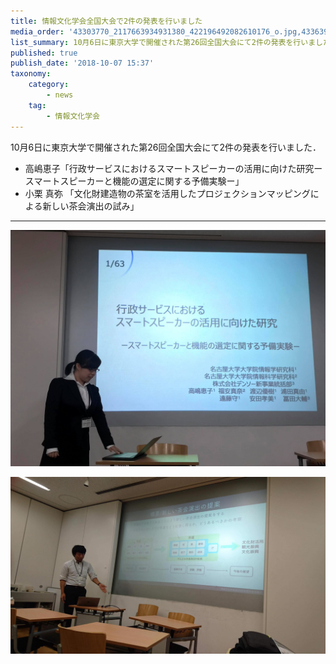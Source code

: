 ```yaml
---
title: 情報文化学会全国大会で2件の発表を行いました
media_order: '43303770_2117663934931380_422196492082610176_o.jpg,43363918_2117667294931044_951256327450001408_o.jpg'
list_summary: 10月6日に東京大学で開催された第26回全国大会にて2件の発表を行いました．
published: true
publish_date: '2018-10-07 15:37'
taxonomy:
    category:
        - news
    tag:
        - 情報文化学会
---
```


10月6日に東京大学で開催された第26回全国大会にて2件の発表を行いました．

* 高嶋恵子「行政サービスにおけるスマートスピーカーの活用に向けた研究ースマートスピーカーと機能の選定に関する予備実験ー」
* 小栗 真弥 「文化財建造物の茶室を活用したプロジェクションマッピングによる新しい茶会演出の試み」

---


![](43363918_2117667294931044_951256327450001408_o.jpg)

![](43303770_2117663934931380_422196492082610176_o.jpg)